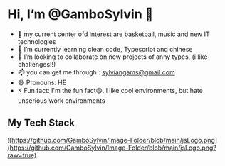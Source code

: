 # Hi, I’m @GamboSylvin 👋

- 👀 my current center ofd interest are basketball, music and new IT technologies
- 🌱 I’m currently learning clean code, Typescript and chinese
- 💞️ I’m looking to collaborate on new projects of anny types, (i like challenges!!)
- 📫 you can get me through : sylviangams@gmail.com
- 😄 Pronouns: HE
- ⚡ Fun fact: I'm the fun fact😄. i like cool environments, but hate unserious work environments

## My Tech Stack
![https://github.com/GamboSylvin/Image-Folder/blob/main/jsLogo.png](https://github.com/GamboSylvin/Image-Folder/blob/main/jsLogo.png?raw=true)

<!---
GamboSylvin/GamboSylvin is a ✨ special ✨ repository because its `README.md` (this file) appears on your GitHub profile.
You can click the Preview link to take a look at your changes.
--->
